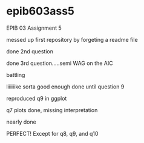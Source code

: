 # epib603ass5
EPIB 03 Assignment 5

messed up first repository by forgeting a readme file

done 2nd question

done 3rd question.....semi WAG on the AIC

battling

liiiiiike sorta good enough done until question 9

reproduced q9 in ggplot 

q7 plots done, missing interpretation

nearly done

PERFECT! Except for q8, q9, and q10